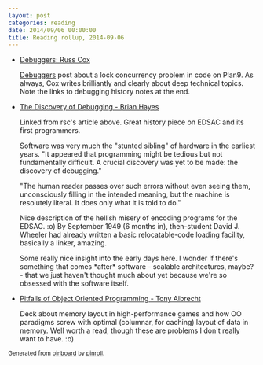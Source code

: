 ```yaml
---
layout: post
categories: reading
date: 2014/09/06 00:00:00
title: Reading rollup, 2014-09-06
---
```


<ul>

  <li>
    <p><a href="http://debuggers.co/concurrency/c/systems-programming/2014/07/15/Russ-Cox.html" title="Debuggers: Russ Cox">Debuggers: Russ Cox</a></p>
    <p><a href="http://debuggers.co">Debuggers</a> post about a lock concurrency problem in code on Plan9. As always, Cox writes brilliantly and clearly about deep technical topics. Note the links to debugging history notes at the end.</p>
  </li>

  <li>
    <p><a href="http://bit-player.org/wp-content/extras/bph-publications/Sciences-1993-07-Hayes-EDSAC.pdf" title="The Discovery of Debugging - Brian Hayes">The Discovery of Debugging - Brian Hayes</a></p>
    <p>Linked from rsc's article above. Great history piece on EDSAC and its first programmers.</p>
    <p>Software was very much the &quot;stunted sibling&quot; of hardware in the earliest years. &quot;It appeared that programming might be tedious but not fundamentally difficult. A crucial discovery was yet to be made: the discovery of debugging.&quot;</p>
    <p>&quot;The human reader passes over such errors without even seeing them, unconsciously filling in the intended meaning, but the machine is resolutely literal. It does only what it is told to do.&quot;</p>
    <p>Nice description of the hellish misery of encoding programs for the EDSAC. :o) By September 1949 (6 months in), then-student David J. Wheeler had already written a basic relocatable-code loading facility, basically a linker, amazing.</p>
    <p>Some really nice insight into the early days here. I wonder if there&#039;s something that comes *after* software - scalable architectures, maybe? - that we just haven&#039;t thought much about yet because we&#039;re so obsessed with the software itself.</p>
  </li>

  <li>
    <p><a href="http://research.scee.net/files/presentations/gcapaustralia09/Pitfalls_of_Object_Oriented_Programming_GCAP_09.pdf" title="Pitfalls of Object Oriented Programming - Tony Albrecht">Pitfalls of Object Oriented Programming - Tony Albrecht</a></p>
    <p>Deck about memory layout in high-performance games and how OO paradigms screw with optimal (columnar, for caching) layout of data in memory. Well worth a read, though these are problems I don't really want to have. :o)</p>
  </li>

</ul>

<small>Generated from [pinboard](https://pinboard.in/) by [pinroll](https://github.com/emauton/projects/tree/master/Toys/pinroll).</small>

